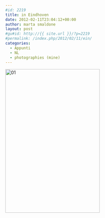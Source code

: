 ```yaml
---
#id: 2219
title: in Eindhoven
date: 2012-02-11T23:04:12+00:00
author: marta smaldone
layout: post
#gu#id: http://{{ site.url }}/?p=2219
#permalink: /index.php/2012/02/11/ein/
categories:
  - Appunti
  - NL
  - photographies (mine)
---
```

<img class="aligncenter wp-image-2490" title="01" src="{{ site.url }}/images/uploads/2012/02/01.jpg" width="296" height="450" srcset="{{ site.url }}/images/uploads/2012/02/01.jpg 373w, {{ site.url }}/images/uploads/2012/02/01-197x300.jpg 197w" sizes="(max-width: 296px) 100vw, 296px" />